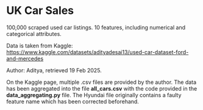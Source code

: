 # UK Car Sales
100,000 scraped used car listings. 10 features, including numerical and categorical attributes.


Data is taken from Kaggle: https://www.kaggle.com/datasets/adityadesai13/used-car-dataset-ford-and-mercedes

Author: Aditya, retrieved 19 Feb 2025.

On the Kaggle page, multiple .csv files are provided by the author. The data has been aggregated into the file **all_cars.csv** with the code provided in the **data_aggregating.py** file. The Hyundai file originally contains a faulty feature name which has been corrected beforehand.
